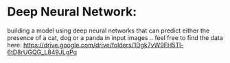 # Deep Neural Network:
building a model using deep neural networks that can predict either the presence of a cat, dog or a panda in input images
.. feel free to find the data here:
https://drive.google.com/drive/folders/1Dgk7vW9FH5Tl-6tD8rUGQG_L849JLgPq
